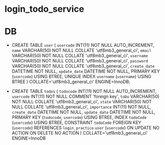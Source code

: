 # login_todo_service

# DB

- CREATE TABLE `user` (
  `usercode` INT(11) NOT NULL AUTO_INCREMENT,
  `name` VARCHAR(50) NOT NULL COLLATE 'utf8mb3_general_ci',
  `email` VARCHAR(50) NOT NULL COLLATE 'utf8mb3_general_ci',
  `username` VARCHAR(50) NOT NULL COLLATE 'utf8mb3_general_ci',
  `password` VARCHAR(50) NOT NULL COLLATE 'utf8mb3_general_ci',
  `create_date` DATETIME NOT NULL,
  `update_date` DATETIME NOT NULL,
  PRIMARY KEY (`usercode`) USING BTREE,
  UNIQUE INDEX `username` (`username`) USING BTREE
  )
  COLLATE='utf8mb3_general_ci'
  ENGINE=InnoDB;

- CREATE TABLE `todos` (
  `todocode` INT(11) NOT NULL AUTO_INCREMENT,
  `usercode` INT(11) NOT NULL COMMENT 'foreign key',
  `toDo` VARCHAR(50) NOT NULL COLLATE 'utf8mb3_general_ci',
  `state` VARCHAR(50) NOT NULL COLLATE 'utf8mb3_general_ci',
  `importance` INT(11) NOT NULL,
  `create_date` DATETIME NOT NULL,
  `update_date` DATETIME NOT NULL,
  PRIMARY KEY (`todocode`, `usercode`) USING BTREE,
  INDEX `todoCode` (`usercode`) USING BTREE,
  CONSTRAINT `todoCode` FOREIGN KEY (`usercode`) REFERENCES `login_practice`.`user` (`usercode`) ON UPDATE NO ACTION ON DELETE NO ACTION
  )
  COLLATE='utf8mb3_general_ci'
  ENGINE=InnoDB
